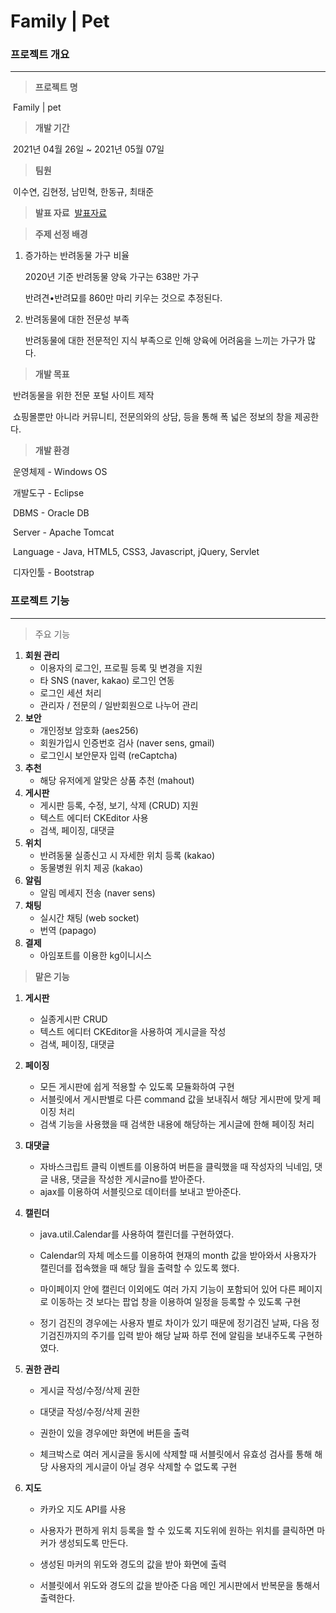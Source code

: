 # Family | Pet



### 프로젝트 개요

<hr/>

> **프로젝트 명**

​	Family | pet



> **개발 기간**

​	2021년 04월 26일 ~ 2021년 05월 07일



> **팀원**

​	이수연, 김현정, 남민혁, 한동규, 최태준


> **발표 자료**
​ [발표자료](https://github.com/happyeon/Project_FamilyPet/blob/master/presentation.pdf)


> **주제 선정 배경**

1. 증가하는 반려동물 가구 비율

   2020년 기준 반려동물 양육 가구는 638만 가구

   반려견•반려묘를 860만 마리 키우는 것으로 추정된다.

2. 반려동물에 대한 전문성 부족

   반려동물에 대한 전문적인 지식 부족으로 인해 양육에 어려움을 느끼는 가구가 많다.



> **개발 목표**

​	반려동물을 위한 전문 포털 사이트 제작

​	쇼핑몰뿐만 아니라 커뮤니티, 전문의와의 상담, 등을 통해 폭 넓은 정보의 창을 제공한다.



> **개발 환경**

​	운영체제 - Windows OS

​	개발도구 - Eclipse

​	DBMS - Oracle DB

​	Server - Apache Tomcat

​	Language - Java, HTML5, CSS3, Javascript, jQuery, Servlet

​	디자인툴 - Bootstrap



### 프로젝트 기능

<hr/>

> 주요 기능 

1. **회원 관리**
   - 이용자의 로그인, 프로필 등록 및 변경을 지원
   - 타 SNS (naver, kakao) 로그인 연동
   - 로그인 세션 처리
   - 관리자 / 전문의 / 일반회원으로 나누어 관리
2. **보안** 
   - 개인정보 암호화 (aes256)
   - 회원가입시 인증번호 검사 (naver sens, gmail)
   - 로그인시 보안문자 입력 (reCaptcha)
3. **추천**
   - 해당 유저에게 알맞은 상품 추천 (mahout)
4. **게시판**
   - 게시판 등록, 수정, 보기, 삭제 (CRUD) 지원
   - 텍스트 에디터 CKEditor 사용
   - 검색, 페이징, 대댓글
5. **위치**
   - 반려동물 실종신고 시 자세한 위치 등록 (kakao)
   - 동물병원 위치 제공 (kakao)
6. **알림**
   - 알림 메세지 전송 (naver sens)
7. **채팅**
   - 실시간 채팅 (web socket)
   - 번역 (papago)
8. **결제**
   - 아임포트를 이용한 kg이니시스



> **맡은 기능**

1. **게시판**

   - 실종게시판 CRUD
   - 텍스트 에디터 CKEditor을 사용하여 게시글을 작성
   - 검색, 페이징, 대댓글

   

2. **페이징**

   - 모든 게시판에 쉽게 적용할 수 있도록 모듈화하여 구현
   - 서블릿에서 게시판별로 다른  command 값을 보내줘서 해당 게시판에 맞게 페이징 처리
   - 검색 기능을 사용했을 때 검색한 내용에 해당하는 게시글에 한해 페이징 처리

   

3. **대댓글**

   - 자바스크립트 클릭 이벤트를 이용하여 버튼을 클릭했을 때 작성자의 닉네임, 댓글 내용, 댓글을 작성한 게시글no를 받아준다.
   - ajax를 이용하여 서블릿으로 데이터를 보내고 받아준다.

   

4. **캘린더**

   - java.util.Calendar를 사용하여 캘린더를 구현하였다.
   - Calendar의 자체 메소드를 이용하여 현재의 month 값을 받아와서 사용자가 캘린더를 접속했을 때 해당 월을 출력할 수 있도록 했다.

   - 마이페이지 안에 캘린더 이외에도 여러 가지 기능이 포함되어 있어 다른 페이지로 이동하는 것 보다는 팝업 창을 이용하여 일정을 등록할 수 있도록 구현
   - 정기 검진의 경우에는 사용자 별로 차이가 있기 때문에 정기검진 날짜, 다음 정기검진까지의 주기를 입력 받아 해당 날짜 하루 전에 알림을 보내주도록 구현하였다.

   

5. **권한 관리**

   - 게시글 작성/수정/삭제 권한

   - 대댓글 작성/수정/삭제 권한

   - 권한이 있을 경우에만 화면에 버튼을 출력

   - 체크박스로 여러 게시글을 동시에 삭제할 때 서블릿에서 유효성 검사를 통해 해당 사용자의 게시글이 아닐 경우 삭제할 수 없도록 구현

     

6. **지도**

   - 카카오 지도 API를 사용

   - 사용자가 편하게 위치 등록을 할 수 있도록 지도위에 원하는 위치를 클릭하면 마커가 생성되도록 만든다.
   - 생성된 마커의 위도와 경도의 값을 받아 화면에 출력
   - 서블릿에서 위도와 경도의 값을 받아준 다음 메인 게시판에서 반복문을 통해서 출력한다.

